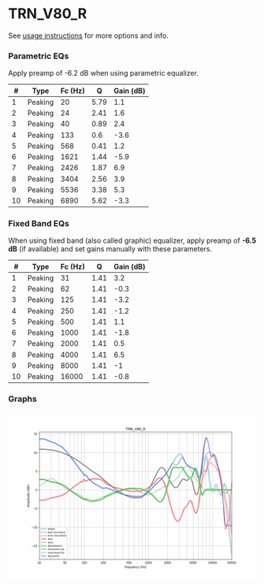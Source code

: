 # TRN_V80_R
See [usage instructions](https://github.com/jaakkopasanen/AutoEq#usage) for more options and info.

### Parametric EQs
Apply preamp of -6.2 dB when using parametric equalizer.

|   # | Type    |   Fc (Hz) |    Q |   Gain (dB) |
|-----|---------|-----------|------|-------------|
|   1 | Peaking |        20 | 5.79 |         1.1 |
|   2 | Peaking |        24 | 2.41 |         1.6 |
|   3 | Peaking |        40 | 0.89 |         2.4 |
|   4 | Peaking |       133 | 0.6  |        -3.6 |
|   5 | Peaking |       568 | 0.41 |         1.2 |
|   6 | Peaking |      1621 | 1.44 |        -5.9 |
|   7 | Peaking |      2426 | 1.87 |         6.9 |
|   8 | Peaking |      3404 | 2.56 |         3.9 |
|   9 | Peaking |      5536 | 3.38 |         5.3 |
|  10 | Peaking |      6890 | 5.62 |        -3.3 |

### Fixed Band EQs
When using fixed band (also called graphic) equalizer, apply preamp of **-6.5 dB** (if available) and set gains manually with these parameters.

|   # | Type    |   Fc (Hz) |    Q |   Gain (dB) |
|-----|---------|-----------|------|-------------|
|   1 | Peaking |        31 | 1.41 |         3.2 |
|   2 | Peaking |        62 | 1.41 |        -0.3 |
|   3 | Peaking |       125 | 1.41 |        -3.2 |
|   4 | Peaking |       250 | 1.41 |        -1.2 |
|   5 | Peaking |       500 | 1.41 |         1.1 |
|   6 | Peaking |      1000 | 1.41 |        -1.8 |
|   7 | Peaking |      2000 | 1.41 |         0.5 |
|   8 | Peaking |      4000 | 1.41 |         6.5 |
|   9 | Peaking |      8000 | 1.41 |        -1   |
|  10 | Peaking |     16000 | 1.41 |        -0.8 |

### Graphs
![](./TRN_V80_R.png)
